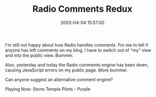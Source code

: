 ﻿---
layout: post
title: "Radio Comments Redux"
comments: false
date: 2003-04-04 15:57:00
categories:
 - Technology
subtext-id: 4c8aee24-f751-4a3e-aea3-7439287e8902
alias: /blog/Radio-Comments-Redux.aspx
---


I'm still not happy about how Radio handles comments. For me to tell if anyone has left comments on my blog, I have to switch out of "my" view and into the public view. Bummer.

Also, yesterday and today the Radio comments engine has been down, causing JavaScript errors on my public page. More bummer.

Can anyone suggest an alternative comment engine?

Playing Now: Stone Temple Pilots - Purple
